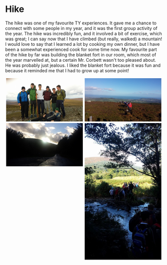 <html>
<body>
<h1>Hike</h1>
  <p>The hike was one of my favourite TY experiences. It gave me a chance to connect with some people in my year, and it was the first group activity of the year. The hike was incredibly fun, and it involved a bit of exercise, which was great; I can say now that I have climbed (but really, walked) a mountain! I would love to say that I learned a lot by cooking my own dinner, but I have been a somewhat experienced cook for some time now. My favourite part of the hike by far was building the blanket fort in our room, which most of the year marvelled at, but a certain Mr. Corbett wasn't too pleased about. He was probably just jealous. I liked the blanket fort because it was fun and because it reminded me that I had to grow up at some point!</p>
  <img src = "/pictures/14440657_1784741868435686_2687529616039959716_n.jpg" style = "width:49%;float:left;margin:0.5%">
  <img src = "/pictures/14441206_1784742151768991_5870405008738793293_n.jpg" style = "width:49%;float:right;margin:0.5%">
  <img src = "/pictures/14446114_1784742098435663_3846957035776253555_n.jpg" style = "width:49%;float:left;margin:0.5%">
  <img src = "/pictures/14485015_1784742061769000_3650046334125496636_n.jpg" style = "width:49%;float:left;margin:0.5%">
</body>
</html>
